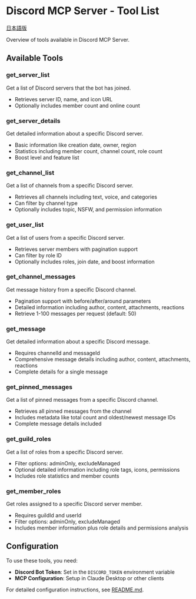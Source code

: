 # Discord MCP Server - Tool List

[日本語版](TOOLLIST.md)

Overview of tools available in Discord MCP Server.

## Available Tools

### get_server_list

Get a list of Discord servers that the bot has joined.

- Retrieves server ID, name, and icon URL
- Optionally includes member count and online count

### get_server_details

Get detailed information about a specific Discord server.

- Basic information like creation date, owner, region
- Statistics including member count, channel count, role count
- Boost level and feature list

### get_channel_list

Get a list of channels from a specific Discord server.

- Retrieves all channels including text, voice, and categories
- Can filter by channel type
- Optionally includes topic, NSFW, and permission information

### get_user_list

Get a list of users from a specific Discord server.

- Retrieves server members with pagination support
- Can filter by role ID
- Optionally includes roles, join date, and boost information

### get_channel_messages

Get message history from a specific Discord channel.

- Pagination support with before/after/around parameters
- Detailed information including author, content, attachments, reactions
- Retrieve 1-100 messages per request (default: 50)

### get_message

Get detailed information about a specific Discord message.

- Requires channelId and messageId
- Comprehensive message details including author, content, attachments, reactions
- Complete details for a single message

### get_pinned_messages

Get a list of pinned messages from a specific Discord channel.

- Retrieves all pinned messages from the channel
- Includes metadata like total count and oldest/newest message IDs
- Complete message details included

### get_guild_roles

Get a list of roles from a specific Discord server.

- Filter options: adminOnly, excludeManaged
- Optional detailed information including role tags, icons, permissions
- Includes role statistics and member counts

### get_member_roles

Get roles assigned to a specific Discord server member.

- Requires guildId and userId
- Filter options: adminOnly, excludeManaged
- Includes member information plus role details and permissions analysis

## Configuration

To use these tools, you need:

- **Discord Bot Token**: Set in the `DISCORD_TOKEN` environment variable
- **MCP Configuration**: Setup in Claude Desktop or other clients

For detailed configuration instructions, see [README.md](README.md).